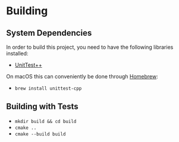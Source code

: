 # Building

## System Dependencies
In order to build this project, you need to have the following libraries installed:

* [UnitTest++](https://github.com/unittest-cpp/unittest-cpp)

On macOS this can conveniently be done through [Homebrew](https://brew.sh):

* `brew install unittest-cpp`

## Building with Tests
* `mkdir build && cd build`
* `cmake ..`
* `cmake --build build`
